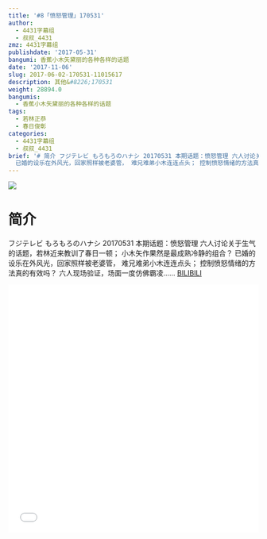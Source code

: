 ```yaml
---
title: '#8「愤怒管理」170531'
author:
  - 4431字幕组
  - 叔叔_4431
zmz: 4431字幕组
publishdate: '2017-05-31'
bangumi: 香蕉小木矢黛丽的各种各样的话题
date: '2017-11-06'
slug: 2017-06-02-170531-11015617
description: 其他&#8226;170531
weight: 28894.0
bangumis:
  - 香蕉小木矢黛丽的各种各样的话题
tags:
  - 若林正恭
  - 春日俊彰
categories:
  - 4431字幕组
  - 叔叔_4431
brief: '# 简介 フジテレビ もろもろのハナシ 20170531 本期话题：愤怒管理 六人讨论关于生气的话题，若林近来教训了春日一顿； 小木矢作果然是最成熟冷静的组合？
  已婚的设乐在外风光，回家照样被老婆管， 难兄难弟小木连连点头； 控制愤怒情绪的方法真的有效吗？ 六人现场验证，场面一度仿佛霸凌......'
---
```

![](https://i.imgur.com/cTEtoN4.png)
# 简介  
フジテレビ  もろもろのハナシ 20170531
本期话题：愤怒管理
六人讨论关于生气的话题，若林近来教训了春日一顿；
小木矢作果然是最成熟冷静的组合？
已婚的设乐在外风光，回家照样被老婆管，
难兄难弟小木连连点头；
控制愤怒情绪的方法真的有效吗？
六人现场验证，场面一度仿佛霸凌......
  [BILIBILI](https://www.bilibili.com/video/av11015617/)

  <iframe src="//www.bilibili.com/blackboard/player.html?aid=11015617" width="100%" height="500" frameborder="0" allowfullscreen="allowfullscreen"></iframe>
